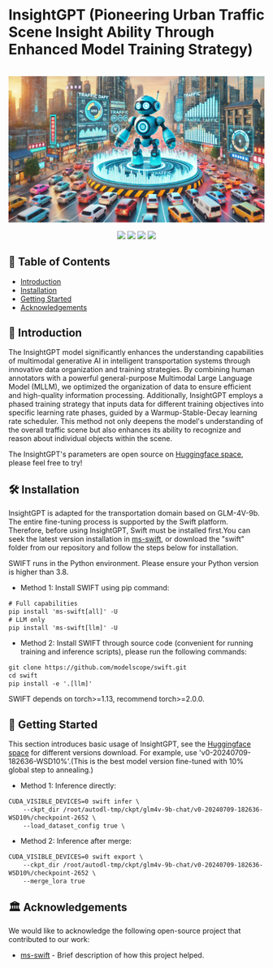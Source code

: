 # InsightGPT (Pioneering Urban Traffic Scene Insight Ability Through Enhanced Model Training Strategy)

<p align="center">
    <br>
    <img src="Resources/Visualized.png"/>
    <br>
</p>
<p align="center">
<img src="https://img.shields.io/badge/python-%E2%89%A53.8-5be.svg">
<img src="https://img.shields.io/badge/pytorch-%E2%89%A51.12%20%7C%20%E2%89%A52.0-orange.svg">
<a href="https://github.com/modelscope/modelscope/"><img src="https://img.shields.io/badge/modelscope-%E2%89%A51.9.5-5D91D4.svg"></a>
<a href="https://pypi.org/project/ms-swift/"><img src="https://badge.fury.io/py/ms-swift.svg"></a>
</p>


## 📖 Table of Contents
- [Introduction](#-introduction)
- [Installation](#%EF%B8%8F-installation)
- [Getting Started](#-getting-started)
- [Acknowledgements](#-acknowledgements)

## 📝 Introduction
The InsightGPT model significantly enhances the understanding capabilities of multimodal generative AI in intelligent transportation systems through innovative data organization and training strategies. By combining human annotators with a powerful general-purpose Multimodal Large Language Model (MLLM), we optimized the organization of data to ensure efficient and high-quality information processing. Additionally, InsightGPT employs a phased training strategy that inputs data for different training objectives into specific learning rate phases, guided by a Warmup-Stable-Decay learning rate scheduler. This method not only deepens the model's understanding of the overall traffic scene but also enhances its ability to recognize and reason about individual objects within the scene.

The InsightGPT's parameters are open source on [Huggingface space](https://huggingface.co/JinLe/InsightGPT), please feel free to try!



## 🛠️ Installation

InsightGPT is adapted for the transportation domain based on GLM-4V-9b. The entire fine-tuning process is supported by the Swift platform. Therefore, before using InsightGPT, Swift must be installed first.You can seek the latest version installation in [ms-swift](https://github.com/modelscope/ms-swift), or download the "swift" folder from our repository and follow the steps below for installation.

SWIFT runs in the Python environment. Please ensure your Python version is higher than 3.8.

- Method 1: Install SWIFT using pip command:

```shell
# Full capabilities
pip install 'ms-swift[all]' -U
# LLM only
pip install 'ms-swift[llm]' -U
```

- Method 2: Install SWIFT through source code (convenient for running training and inference scripts), please run the following commands:

```shell
git clone https://github.com/modelscope/swift.git
cd swift
pip install -e '.[llm]'
```

SWIFT depends on torch>=1.13, recommend torch>=2.0.0.


## 🚀 Getting Started

This section introduces basic usage of InsightGPT, see the [Huggingface space](https://huggingface.co/JinLe/InsightGPT) for different versions download.
For example, use 'v0-20240709-182636-WSD10%'.(This is the best model version fine-tuned with 10% global step to annealing.)

- Method 1: Inference directly:

```shell
CUDA_VISIBLE_DEVICES=0 swift infer \
    --ckpt_dir /root/autodl-tmp/ckpt/glm4v-9b-chat/v0-20240709-182636-WSD10%/checkpoint-2652 \
    --load_dataset_config true \
```
- Method 2: Inference after merge:

```shell
CUDA_VISIBLE_DEVICES=0 swift export \
    --ckpt_dir /root/autodl-tmp/ckpt/glm4v-9b-chat/v0-20240709-182636-WSD10%/checkpoint-2652 \
    --merge_lora true
```




## 🏛 Acknowledgements

We would like to acknowledge the following open-source project that contributed to our work:
 
- [ms-swift](https://github.com/modelscope/ms-swift) -  Brief description of how this project helped.

